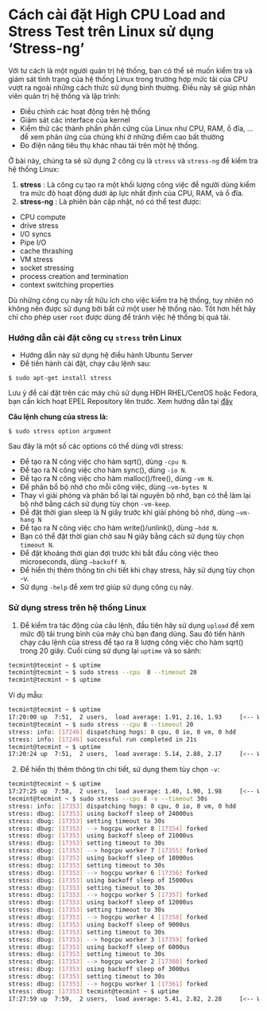 # Cách cài đặt High CPU Load and Stress Test trên Linux sử dụng ‘Stress-ng’

Với tư cách là một người quản trị hệ thống, bạn có thể sẽ muốn kiểm tra và giám sát tình trạng của hệ thống Linux trong trường hợp mức tải của CPU vượt ra ngoài những cách thức sử dụng bình thường. Điều này sẽ giúp nhân viên quản trị hệ thống và lập trình:

- Điều chỉnh các hoạt động trên hệ thống
- Giám sát các interface của kernel
- Kiểm thử các thành phần phần cứng của Linux như CPU, RAM, ổ đĩa, ... để xem phản ứng của chúng khi ở những điểm cao bất thường
- Đo điện năng tiêu thụ khác nhau tải trên một hệ thống.

Ở bài này, chúng ta sẽ sử dụng 2 công cụ là `stress` và `stress-ng` để kiểm tra hệ thống Linux:

1. **stress** : Là công cụ tạo ra một khối lượng công việc để người dùng kiểm tra mức độ hoạt động dưới áp lực nhất định của CPU, RAM, và ổ đĩa.
2. **stress-ng** : Là phiên bản cập nhật, nó có thể test được:

- CPU compute
- drive stress
- I/O syncs
- Pipe I/O
- cache thrashing
- VM stress
- socket stressing
- process creation and termination
- context switching properties

Dù những công cụ này rất hữu ích cho việc kiểm tra hệ thống, tuy nhiên nó không nên được sử dụng bởi bất cứ một user hệ thống nào. Tốt hơn hết hãy chỉ cho phép user `root` được dùng để tránh việc hệ thống bị quá tải.

### Hướng dẫn cài đặt công cụ `stress` trên Linux

- Hướng dẫn này sử dụng hệ điều hành Ubuntu Server
- Để tiến hành cài đặt, chạy câu lệnh sau:

`$ sudo apt-get install stress`

Lưu ý để cài đặt trên các máy chủ sử dụng HĐH RHEL/CentOS hoặc Fedora, bạn cần kích hoạt EPEL Repository lên trước. Xem hướng dẫn tại [đây](https://www.tecmint.com/how-to-enable-epel-repository-for-rhel-centos-6-5/)

**Câu lệnh chung của stress là:**

`$ sudo stress option argument`

Sau đây là một số các options có thể dùng với stress:

- Để tạo ra N công việc cho hàm sqrt(), dùng `-cpu N`.
- Để tạo ra N công việc cho hàm sync(), dùng `-io N`.
- Để tạo ra N công việc cho hàm malloc()/free(), dùng `-vm N`.
- Để phân bổ bộ nhớ cho mỗi công việc, dùng `–vm-bytes N`
- Thay vì giải phóng và phân bổ lại tài nguyên bộ nhớ, bạn có thể làm lại bộ nhớ bằng cách sử dụng tùy chọn `-vm-keep`.
- Để đặt thời gian sleep là N giây trước khi giải phóng bộ nhớ, dùng `–vm-hang N`
- Để tạo ra N công việc cho hàm write()/unlink(), dùng `–hdd N`.
- Bạn có thể đặt thời gian chờ sau N giây bằng cách sử dụng tùy chọn `timeout N`.
- Để đặt khoảng thời gian đợi trước khi bắt đầu công việc theo microseconds, dùng  `–backoff N`.
- Để hiển thị thêm thông tin chi tiết khi chạy stress, hãy sử dụng tùy chọn -v.
- Sử dụng `-help` để xem trợ giúp sử dụng công cụ này.

### Sử dụng stress trên hệ thống Linux

1. Để kiểm tra tác động của câu lệnh, đầu tiên hãy sử dụng `upload` để xem mức độ tải trung bình của máy chủ bạn đang dùng. Sau đó tiến hành chạy câu lệnh của stress để tạo ra 8 lượng công việc cho hàm sqrt() trong 20 giây. Cuối cùng sử dụng lại `uptime` và so sánh:

``` sh
tecmint@tecmint ~ $ uptime
tecmint@tecmint ~ $ sudo stress --cpu  8 --timeout 20
tecmint@tecmint ~ $ uptime
```

Ví dụ mẫu:

``` sh
tecmint@tecmint ~ $ uptime    
17:20:00 up  7:51,  2 users,  load average: 1.91, 2.16, 1.93     [<-- Watch Load Average]
tecmint@tecmint ~ $ sudo stress --cpu 8 --timeout 20
stress: info: [17246] dispatching hogs: 8 cpu, 0 io, 0 vm, 0 hdd
stress: info: [17246] successful run completed in 21s
tecmint@tecmint ~ $ uptime
17:20:24 up  7:51,  2 users,  load average: 5.14, 2.88, 2.17     [<-- Watch Load Average]
```

2. Để hiển thị thêm thông tin chi tiết, sử dụng them tùy chọn `-v`:

``` sh
tecmint@tecmint ~ $ uptime
17:27:25 up  7:58,  2 users,  load average: 1.40, 1.90, 1.98     [<-- Watch Load Average]
tecmint@tecmint ~ $ sudo stress --cpu 8 -v --timeout 30s
stress: info: [17353] dispatching hogs: 8 cpu, 0 io, 0 vm, 0 hdd
stress: dbug: [17353] using backoff sleep of 24000us
stress: dbug: [17353] setting timeout to 30s
stress: dbug: [17353] --> hogcpu worker 8 [17354] forked
stress: dbug: [17353] using backoff sleep of 21000us
stress: dbug: [17353] setting timeout to 30s
stress: dbug: [17353] --> hogcpu worker 7 [17355] forked
stress: dbug: [17353] using backoff sleep of 18000us
stress: dbug: [17353] setting timeout to 30s
stress: dbug: [17353] --> hogcpu worker 6 [17356] forked
stress: dbug: [17353] using backoff sleep of 15000us
stress: dbug: [17353] setting timeout to 30s
stress: dbug: [17353] --> hogcpu worker 5 [17357] forked
stress: dbug: [17353] using backoff sleep of 12000us
stress: dbug: [17353] setting timeout to 30s
stress: dbug: [17353] --> hogcpu worker 4 [17358] forked
stress: dbug: [17353] using backoff sleep of 9000us
stress: dbug: [17353] setting timeout to 30s
stress: dbug: [17353] --> hogcpu worker 3 [17359] forked
stress: dbug: [17353] using backoff sleep of 6000us
stress: dbug: [17353] setting timeout to 30s
stress: dbug: [17353] --> hogcpu worker 2 [17360] forked
stress: dbug: [17353] using backoff sleep of 3000us
stress: dbug: [17353] setting timeout to 30s
stress: dbug: [17353] --> hogcpu worker 1 [17361] forked
stress: dbug: [17353] tecmint@tecmint ~ $ uptime
17:27:59 up  7:59,  2 users,  load average: 5.41, 2.82, 2.28     [<-- Watch Load Average]
```

